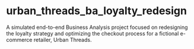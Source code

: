 # urban_threads_ba_loyalty_redesign
A simulated end-to-end Business Analysis project focused on redesigning the loyalty strategy and optimizing the checkout process for a fictional e-commerce retailer, Urban Threads.
